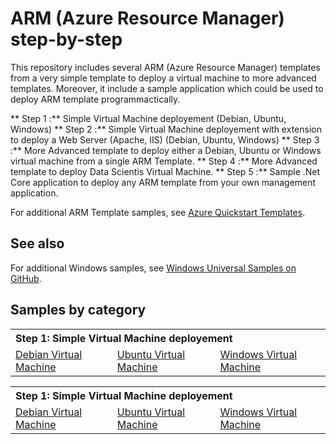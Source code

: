 # ARM (Azure Resource Manager) step-by-step
This repository includes several ARM (Azure Resource Manager) templates from a very simple template to deploy a virtual machine to more advanced templates.
Moreover, it include a sample application which could be used to deploy ARM template programmactically.

** Step 1 :** Simple Virtual Machine deployement (Debian, Ubuntu, Windows)
** Step 2 :** Simple Virtual Machine deployement with extension to deploy a Web Server (Apache, IIS) (Debian, Ubuntu, Windows)
** Step 3 :** More Advanced template to deploy either a Debian, Ubuntu or Windows virtual machine from a single ARM Template.
** Step 4 :** More Advanced template to deploy Data Scientis Virtual Machine.
** Step 5 :** Sample .Net Core application to deploy any ARM template from your own management application.

For additional ARM Template samples, see [Azure Quickstart Templates](https://github.com/Azure/azure-quickstart-templates/). 

## See also

For additional Windows samples, see [Windows Universal Samples on GitHub](https://github.com/Microsoft/Windows-universal-samples/). 

## Samples by category

<table>
 <tr>
  <th colspan="3" align="left">Step 1: Simple Virtual Machine deployement</th>
 </tr>
 <tr>
  <td><a href="Step_1_SingleVMTemplates/101-vm-simple-debian">Debian Virtual Machine</a></td>
  <td><a href="Step_1_SingleVMTemplates/101-vm-simple-ubuntu">Ubuntu Virtual Machine</a></td>
  <td><a href="Step_1_SingleVMTemplates/101-vm-simple-windows">Windows Virtual Machine</a></td>
   </tr>
</table>


<table>
 <tr>
  <th colspan="3" align="left">Step 1: Simple Virtual Machine deployement</th>
 </tr>
 <tr>
  <td><a href="Step_1_SingleVMTemplates/101-vm-simple-debian">Debian Virtual Machine</a></td>
  <td><a href="Step_1_SingleVMTemplates/101-vm-simple-ubuntu">Ubuntu Virtual Machine</a></td>
  <td><a href="Step_1_SingleVMTemplates/101-vm-simple-windows">Windows Virtual Machine</a></td>
   </tr>
</table>
